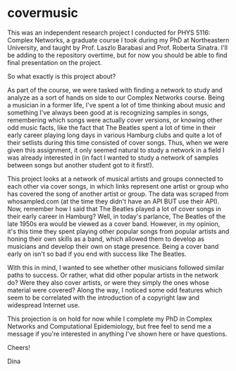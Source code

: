# covermusic
This was an independent research project I conducted for PHYS 5116: Complex Networks, a graduate course I took during my PhD at Northeastern University, and taught by Prof. Laszlo Barabasi and Prof. Roberta Sinatra. I'll be adding to the repository overtime, but for now you should be able to find final presentation on the project.

So what exactly is this project about?

As part of the course, we were tasked with finding a network to study and analyze as a sort of hands on side to our Complex Networks course. Being a musician in a former life, I've spent a lot of time thinking about music and something I've always been good at is recognizing samples in songs, remembering which songs were actually cover versions, or knowing other odd music facts, like the fact that The Beatles spent a lot of time in their early career playing long days in various Hamburg clubs and quite a lot of their setlists during this time consisted of cover songs. Thus, when we were given this assignment, it only seemed natural to study a network in a field I was already interested in (in fact I wanted to study a network of samples between songs but another student got to it first!). 

This project looks at a network of musical artists and groups connected to each other via cover songs, in which links represent one artist or group who has covered the song of another artist or group. The data was scraped from whosampled.com (at the time they didn't have an API BUT use their API). Now, remember how I said that The Beatles played a lot of cover songs in their early career in Hamburg? Well, in today's parlance, The Beatles of the late 1950s era would be viewed as a cover band. However, in my opinion, it's this time they spent playing other popular songs from popular artists and honing their own skills as a band, which allowed them to develop as musicians and develop their own on stage presence. Being a cover band early on isn't so bad if you end with success like The Beatles. 

With this in mind, I wanted to see whether other musicians followed similar paths to success. Or rather, what did other popular artists in the network do? Were they also cover artists, or were they simply the ones whose material were covered? Along the way, I noticed some odd features which seem to be correlated with the introduction of a copyright law and widespread Internet use. 

This projection is on hold for now while I complete my PhD in Complex Networks and Computational Epidemiology, but free feel to send me a message if you're interested in anything I've shown here or have questions. 



Cheers!

Dina
